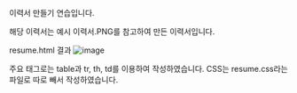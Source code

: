이력서 만들기 연습입니다.

해당 이력서는 예시 이력서.PNG를 참고하여 만든 이력서입니다.

resume.html 결과
![image](https://user-images.githubusercontent.com/44182633/163672725-3a953a4d-32cb-4be4-b64b-365eb09028c4.png)

주요 태그로는 table과 tr, th, td를 이용하여 작성하였습니다.
CSS는 resume.css라는 파일로 따로 빼서 작성하였습니다.
